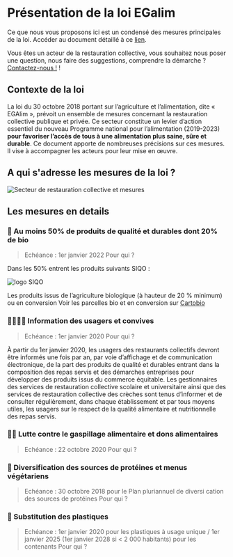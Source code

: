 # Présentation de la loi EGalim

Ce que nous vous proposons ici est un condensé des mesures principales de la loi. 
Accéder au document détaillé à ce [lien](https://github.com/betagouv/macantine/blob/main/2001_Mesures-LoiEgalim_BRO_BD.pdf). 

Vous êtes un acteur de la restauration collective, vous souhaitez nous poser une question, nous faire des suggestions, comprendre la démarche ? 
[Contactez-nous !](mailto:contact@egalim.beta.gouv.fr) !

## Contexte de la loi

La loi du 30 octobre 2018 portant sur l’agriculture et l’alimentation, dite « EGAlim », prévoit un ensemble de mesures concernant la restauration collective publique et privée. Ce secteur constitue un levier d’action essentiel du nouveau Programme national pour l’alimentation (2019-2023) <strong>pour favoriser l’accès de tous à une alimentation plus saine, sûre et durable</strong>. Ce document apporte de nombreuses précisions sur ces mesures. Il vise à accompagner les acteurs pour leur mise en œuvre.

## A qui s'adresse les mesures de la loi ?

![Secteur de restauration collective et mesures](https://user-images.githubusercontent.com/36134318/101634118-89353300-3a28-11eb-8ab0-e8fe3b68eb6f.png)

## Les mesures en details 

### 🍎 Au moins 50% de produits de qualité et durables dont 20% de bio

> Echéance : 1er janvier 2022
> Pour qui ?

Dans les 50% entrent les produits suivants SIQO :

![logo SIQO](https://user-images.githubusercontent.com/36134318/101636111-23967600-3a2b-11eb-89dc-44fef8e44a03.png)

Les produits issus de l’agriculture biologique (à hauteur de 20 % minimum) ou en conversion
Voir les parcelles bio et en conversion sur [Cartobio](https://cartobio.org/#/)

### 👨‍👩‍👧‍👧 Information des usagers et convives

> Echéance : 1er janvier 2020
> Pour qui ?

À partir du 1er janvier 2020, les usagers des restaurants collectifs devront être informés une fois par an, par voie d’affichage et de communication électronique, de la part des produits de qualité et durables entrant dans la composition des repas servis et des démarches entreprises pour développer des produits issus du commerce équitable.
Les gestionnaires des services de restauration collective scolaire et universitaire ainsi que des services de restauration collective des crèches sont tenus d’informer et de consulter régulièrement, dans chaque établissement et par tous moyens utiles, les usagers sur le respect de la qualité alimentaire et nutritionnelle des repas servis.

### 🙌🏻 Lutte contre le gaspillage alimentaire et dons alimentaires

> Echéance : 22 octobre 2020
> Pour qui ?

### 💪 Diversification des sources de protéines et menus végétariens

> Echéance : 30 octobre 2018 pour le Plan pluriannuel de diversi cation des sources de protéines
> Pour qui ?

### 💨 Substitution des plastiques

> Echéance : 1er janvier 2020 pour les plastiques à usage unique / 1er janvier 2025 (1er janvier 2028 si < 2 000 habitants) pour les contenants
> Pour qui ?


